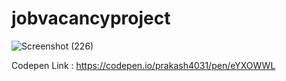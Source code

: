 # jobvacancyproject

![Screenshot (226)](https://github.com/prakash4031/jobvacancyproject/assets/128349961/507dfb48-d7e1-4d12-81a0-4d3602faf156)






Codepen Link : https://codepen.io/prakash4031/pen/eYXOWWL
